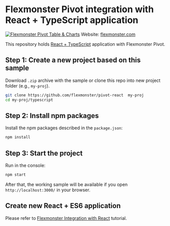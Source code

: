 # Flexmonster Pivot integration with React + TypeScript application
[![Flexmonster Pivot Table & Charts](https://s3.amazonaws.com/flexmonster/github/fm-github-cover.png)](https://www.flexmonster.com/)
Website: [flexmonster.com](https://www.flexmonster.com/)

This repository holds [React + TypeScript](https://github.com/wmonk/create-react-app-typescript) application with Flexmonster Pivot. 

## Step 1: Create a new project based on this sample

Download `.zip` archive with the sample or clone this repo into new project folder (e.g., `my-proj`).
```bash
git clone https://github.com/flexmonster/pivot-react  my-proj
cd my-proj/typescript
```

## Step 2: Install npm packages

Install the npm packages described in the `package.json`:

```bash
npm install
```

## Step 3: Start the project

Run in the console:

```bash
npm start
```

After that, the working sample will be available if you open `http://localhost:3000/` in your browser.

## Create new React + ES6 application

Please refer to [Flexmonster Integration with React](https://www.flexmonster.com/doc/integration-with-react/#!typescript) tutorial.
